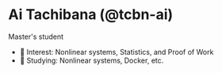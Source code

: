 # Ai Tachibana (@tcbn-ai)
Master's student
- 🔭 Interest: Nonlinear systems, Statistics, and Proof of Work
- 🌱 Studying: Nonlinear systems, Docker, etc.

<!--
**tcbn-ai/tcbn-ai** is a ✨ _special_ ✨ repository because its `README.md` (this file) appears on your GitHub profile.

Here are some ideas to get you started:

- 🔭 I’m currently working on ...
- 🌱 I’m currently learning ...
- 👯 I’m looking to collaborate on ...
- 🤔 I’m looking for help with ...
- 💬 Ask me about ...
- 📫 How to reach me: ...
- 😄 Pronouns: ...
- ⚡ Fun fact: ...
-->
